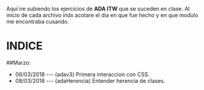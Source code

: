 Aqui ire subiendo los ejercicios de __ADA ITW__ que se suceden en clase.
Al inicio de cada archivo indx acotare el dia en que fue hecho y en que modulo me encontraba cusando.

INDICE
======

##Marzo:
+ 06/03/2018 --- (adav3) Primera interaccion con CSS.
+ 08/03/2018 --- (adaHerencia) Entender herencia de clases.
